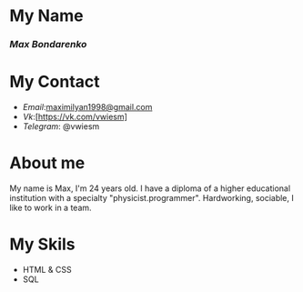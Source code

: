 
# My Name
### _Max Bondarenko_

# My Contact
-  _Email_:maximilyan1998@gmail.com
-  _Vk_:[https://vk.com/vwiesm]
-  _Telegram_: @vwiesm

# About me

My name is Max, I'm 24 years old. I have a diploma of a higher educational institution with a specialty "physicist.programmer". Hardworking, sociable, I like to work in a team. 

# My Skils
- HTML & CSS
- SQL
